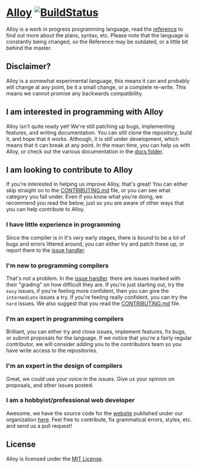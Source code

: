 # [Alloy](http://alloy-lang.org) [![BuildStatus](https://travis-ci.org/alloy-lang/alloy.svg?branch=master)](https://travis-ci.org/alloy-lang/alloy)
Alloy is a work in progress programming language, read the [reference](docs/REFERENCE.md) to find out more about the plans, syntax, etc. Please note that the language is constantly being changed, so the Reference may be outdated, or a little bit behind the master.

## Disclaimer?
Alloy is a somewhat experimental language, this means it can and probably will change at any point, be it a small change, or a complete re-write. This means we cannot promise any backwards compatibility. 

## I am interested in programming with Alloy
Alloy isn't quite ready yet! We're still patching up bugs, implementing features, and writing documentation. You can still clone the repository, build it, and hope that it works. Although, it is still under development, which means that it can break at any point. In the mean time, you can help us with Alloy, or check out the various documentation in the [docs folder](/docs).

## I am looking to contribute to Alloy
If you're interested in helping us improve Alloy, that's great! You can either skip straight on to the [CONTRIBUTING.md](CONTRIBUTING.md) file, or you can see what category you fall under. Even if you know what you're doing, we recommend you read the below, just so you are aware of other ways that you can help contribute to Alloy.

### I have little experience in programming
Since the compiler is in it's *very* early stages, there is bound to be a lot of bugs and errors littered around, you can either try and patch these up, or report them to the [issue handler](https://github.com/alloy-lang/alloy/issues).

### I'm new to programming compilers
That's not a problem. In the [issue handler](https://github.com/alloy-lang/alloy/issues). there are issues marked with their "grading" on how difficult they are. If you're just starting out, try the `easy` issues, if you're feeling more confident, then you can give the `intermediate` issues a try. If you're feeling really confident, you can try the `hard` issues. We also suggest that you read the [CONTRIBUTING.md](CONTRIBUTING.md) file.

### I'm an expert in programming compilers
Brilliant, you can either try and close issues, implement features, fix bugs, or submit proposals for the language. If we notice that you're a fairly regular contributor, we will consider adding you to the contributors team so you have write access to the repositories.

### I'm an expert in the design of compilers
Great, we could use your voice in the issues. Give us your opinion on proposals, and other issues posted.

### I am a hobbyist/professional web developer
Awesome, we have the source code for the [website](http://www.alloy-lang.org) published under our organization [here](https://github.com/alloy-lang/alloy-lang.org). Feel free to contribute, fix grammatical errors, styles, etc. and send us a pull request!

## License
Alloy is licensed under the [MIT License](/LICENSE.md).
